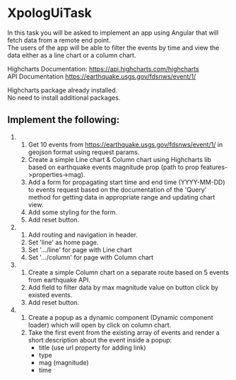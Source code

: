 # XpologUiTask

In this task you will be asked to implement an app using Angular that will fetch data from a remote end point.\
The users of the app will be able to filter the events by time and view the data either as a line chart or a column chart.

Highcharts Documentation: https://api.highcharts.com/highcharts \
API Documentation https://earthquake.usgs.gov/fdsnws/event/1/

Highcharts package already installed. \
No need to install additional packages.

## Implement the following:

1.
    1. Get 10 events from https://earthquake.usgs.gov/fdsnws/event/1/ in geojson format using request params.
    2. Create a simple Line chart & Column chart using Highcharts lib based on earthquake events magnitude prop (path to prop features->properties->mag).
   3. Add a form for propagating start time and end time (YYYY-MM-DD) to events request based on the documentation of the 'Query' method for getting data in appropriate range and updating chart view. 
   4. Add some styling for the form. 
   5. Add reset button.

2. 
    1. Add routing and navigation in header. 
   2. Set 'line' as home page. 
   3. Set '.../line' for page with Line chart  
   4. Set '.../column' for page with Column chart 

3. 
   1. Create a simple Column chart on a separate route based on 5 events from earthquake API.
   2. Add field to filter data by max magnitude value on button click by existed events.
   3. Add reset button.

4. 
   1. Create a popup as a dynamic component (Dynamic component loader) which will open by click on column chart.
   2. Take the first event from the existing array of events and render a short description about the event inside a popup:
       - title (use url property for adding link)
       - type
       - mag (magnitude)
       - time
	
